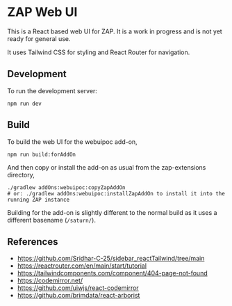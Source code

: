 # ZAP Web UI

This is a React based web UI for ZAP. It is a work in progress and is not yet ready for general use.

It uses Tailwind CSS for styling and React Router for navigation.

## Development

To run the development server:

```shell
npm run dev
```

## Build

To build the web UI for the webuipoc add-on,

```shell
npm run build:forAddOn
```

And then copy or install the add-on as usual from the zap-extensions directory,

```shell
./gradlew addOns:webuipoc:copyZapAddOn
# or: ./gradlew addOns:webuipoc:installZapAddOn to install it into the running ZAP instance
```

Building for the add-on is slightly different to the normal build as it uses a different basename (`/saturn/`).

## References

- https://github.com/Sridhar-C-25/sidebar_reactTailwind/tree/main
- https://reactrouter.com/en/main/start/tutorial
- https://tailwindcomponents.com/component/404-page-not-found
- https://codemirror.net/
- https://github.com/uiwjs/react-codemirror
- https://github.com/brimdata/react-arborist
